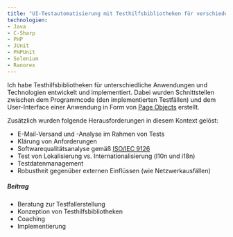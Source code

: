 ```yaml
---
title: "UI-Testautomatisierung mit Testhilfsbibliotheken für verschiedene Technologien und Sprachen"
technologien:
- Java
- C-Sharp
- PHP
- JUnit
- PHPUnit
- Selenium
- Ranorex
---
```


Ich habe Testhilfsbibliotheken für unterschiedliche Anwendungen und Technologien entwickelt und implementiert. Dabei wurden Schnittstellen zwischen dem Programmcode (den implementierten Testfällen) und dem User-Interface einer Anwendung in Form von [Page Objects](https://www.martinfowler.com/bliki/PageObject.html) erstellt.

Zusätzlich wurden folgende Herausforderungen in diesem Kontext gelöst:
- E-Mail-Versand und -Analyse im Rahmen von Tests
- Klärung von Anforderungen
- Softwarequalitätsanalyse gemäß [ISO/IEC 9126](https://de.wikipedia.org/wiki/ISO/IEC_9126)
- Test von Lokalisierung vs. Internationalisierung (l10n und i18n)
- Testdatenmanagement
- Robustheit gegenüber externen Einflüssen (wie Netzwerkausfällen)

##### Beitrag
- Beratung zur Testfallerstellung
- Konzeption von Testhilfsbibliotheken
- Coaching
- Implementierung
